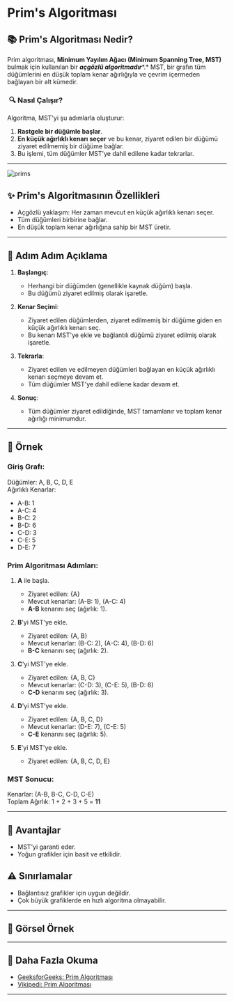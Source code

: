 # Prim's Algoritması



## 📚 Prim's Algoritması Nedir?

Prim algoritması, **Minimum Yayılım Ağacı (Minimum Spanning Tree, MST)** bulmak için kullanılan bir ***açgözlü algoritmadır***\*.\* MST, bir grafın tüm düğümlerini en düşük toplam kenar ağırlığıyla ve çevrim içermeden bağlayan bir alt kümedir.

###  🔍 Nasıl Çalışır?

Algoritma, MST'yi şu adımlarla oluşturur:

1. **Rastgele bir düğümle başlar**.
2. **En küçük ağırlıklı kenarı seçer** ve bu kenar, ziyaret edilen bir düğümü ziyaret edilmemiş bir düğüme bağlar.
3. Bu işlemi, tüm düğümler MST'ye dahil edilene kadar tekrarlar.

---

![prims](https://github.com/user-attachments/assets/2b084421-894c-4892-b5da-2c3e8ccf3970)


## ✨ Prim's Algoritmasının Özellikleri

- Açgözlü yaklaşım: Her zaman mevcut en küçük ağırlıklı kenarı seçer.
- Tüm düğümleri birbirine bağlar.
- En düşük toplam kenar ağırlığına sahip bir MST üretir.

---

## 🚀 Adım Adım Açıklama

1. **Başlangıç**:

   - Herhangi bir düğümden (genellikle kaynak düğüm) başla.
   - Bu düğümü ziyaret edilmiş olarak işaretle.

2. **Kenar Seçimi**:

   - Ziyaret edilen düğümlerden, ziyaret edilmemiş bir düğüme giden en küçük ağırlıklı kenarı seç.
   - Bu kenarı MST'ye ekle ve bağlantılı düğümü ziyaret edilmiş olarak işaretle.

3. **Tekrarla**:

   - Ziyaret edilen ve edilmeyen düğümleri bağlayan en küçük ağırlıklı kenarı seçmeye devam et.
   - Tüm düğümler MST'ye dahil edilene kadar devam et.

4. **Sonuç**:

   - Tüm düğümler ziyaret edildiğinde, MST tamamlanır ve toplam kenar ağırlığı minimumdur.

---

## 📖 Örnek

### Giriş Grafı:

Düğümler: A, B, C, D, E\
Ağırlıklı Kenarlar:

- A-B: 1
- A-C: 4
- B-C: 2
- B-D: 6
- C-D: 3
- C-E: 5
- D-E: 7

### Prim Algoritması Adımları:

1. **A** ile başla.

   - Ziyaret edilen: {A}
   - Mevcut kenarlar: (A-B: 1), (A-C: 4)
   - **A-B** kenarını seç (ağırlık: 1).

2. **B**'yi MST'ye ekle.

   - Ziyaret edilen: {A, B}
   - Mevcut kenarlar: (B-C: 2), (A-C: 4), (B-D: 6)
   - **B-C** kenarını seç (ağırlık: 2).

3. **C**'yi MST'ye ekle.

   - Ziyaret edilen: {A, B, C}
   - Mevcut kenarlar: (C-D: 3), (C-E: 5), (B-D: 6)
   - **C-D** kenarını seç (ağırlık: 3).

4. **D**'yi MST'ye ekle.

   - Ziyaret edilen: {A, B, C, D}
   - Mevcut kenarlar: (D-E: 7), (C-E: 5)
   - **C-E** kenarını seç (ağırlık: 5).

5. **E**'yi MST'ye ekle.

   - Ziyaret edilen: {A, B, C, D, E}

### MST Sonucu:

Kenarlar: (A-B, B-C, C-D, C-E)\
Toplam Ağırlık: 1 + 2 + 3 + 5 = **11**

---

## 🌟 Avantajlar

- MST'yi garanti eder.
- Yoğun grafikler için basit ve etkilidir.

## ⚠️ Sınırlamalar

- Bağlantısız grafikler için uygun değildir.
- Çok büyük grafiklerde en hızlı algoritma olmayabilir.

---

## 🎥 Görsel Örnek



---

## 📖 Daha Fazla Okuma

- [GeeksforGeeks: Prim Algoritması](https://www.geeksforgeeks.org/prims-minimum-spanning-tree-mst-greedy-algo-5/)
- [Vikipedi: Prim Algoritması](https://tr.wikipedia.org/wiki/Prim_algoritmas%C4%B1)

---




